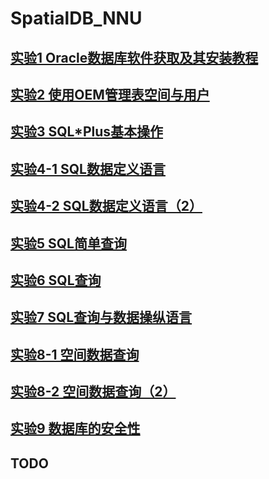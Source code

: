 # SpatialDB_NNU

## [实验1  Oracle数据库软件获取及其安装教程](https://github.com/solidjerryc/SpatialDB_NNU/tree/master/Ex.1 "实验1")

## [实验2  使用OEM管理表空间与用户](https://github.com/solidjerryc/SpatialDB_NNU/tree/master/Ex.2 "实验2")

## [实验3  SQL\*Plus基本操作](https://github.com/solidjerryc/SpatialDB_NNU/tree/master/Ex.3 "实验3")

## [实验4-1  SQL数据定义语言](https://github.com/shangjing1996/SpatialDB_NNU/tree/master/Ex.4-1 "实验4-1")

## [实验4-2  SQL数据定义语言（2）](https://github.com/shangjing1996/SpatialDB_NNU/tree/master/Ex.4-2 "实验4-2")

## [实验5  SQL简单查询](https://github.com/shangjing1996/SpatialDB_NNU/tree/master/Ex.5 "实验5")

## [实验6  SQL查询](https://github.com/shangjing1996/SpatialDB_NNU/tree/master/Ex.6 "实验6")

## [实验7  SQL查询与数据操纵语言](https://github.com/shangjing1996/SpatialDB_NNU/tree/master/Ex.7 "实验7")

## [实验8-1  空间数据查询](https://github.com/shangjing1996/SpatialDB_NNU/tree/master/Ex.8-1 "实验8-1")

## [实验8-2  空间数据查询（2）](https://github.com/shangjing1996/SpatialDB_NNU/tree/master/Ex.8-2 "实验8-2")

## [实验9  数据库的安全性](https://github.com/shangjing1996/SpatialDB_NNU/tree/master/Ex.9 "实验9")

## TODO
